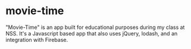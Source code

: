 # movie-time

"Movie-Time" is an app built for educational purposes during my class at NSS. It's a Javascript based app that also uses jQuery, lodash, and an integration with Firebase.
